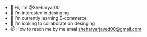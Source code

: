 - 👋 Hi, I’m @Sheharyar00
- 👀 I’m interested in desinging
- 🌱 I’m currently learning E-commerce
- 💞️ I’m looking to collaborate on desinging
- 📫 How to reach me by me emal sheharyarjaved00@gmail.com

<!---
Sheharyar00/Sheharyar00 is a ✨ special ✨ repository because its `README.md` (this file) appears on your GitHub profile.
You can click the Preview link to take a look at your changes.
--->
